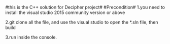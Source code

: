 #this is the C++ solution for Decipher project#
#Precondition#
1.you need to install the visual studio 2015 community version or above

2.git clone all the file, and use the visual studio to open the *.sln file, then build

3.run inside the console.
